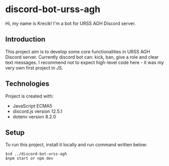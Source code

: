 # discord-bot-urss-agh
Hi, my name is Krecik! I'm a bot for URSS AGH Discord server.

## Introduction
This project aim is to develop some core functionalities in URSS AGH Discord server.
Currently discord bot can: kick, ban, give a role and clear text messages.
I recommend not to expect high-level code here - it was my very own first project in JS.

## Technologies
Project is created with:
* JavaScript ECMA5
* discord.js version 12.5.1
* dotenv version 8.2.0

## Setup
To run this project, install it locally and run command written below:
```
$cd ../discord-bot-urss-agh
$npm start or npm dev
```
